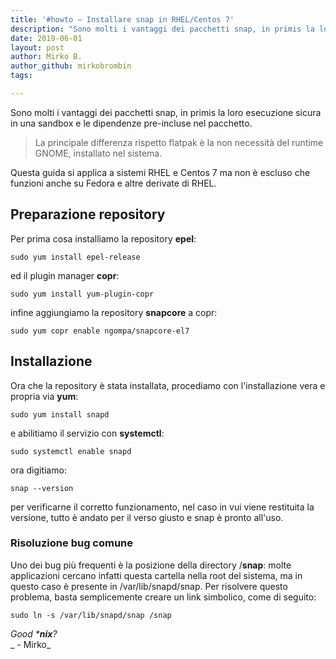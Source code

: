 ```yaml
---
title: '#howto – Installare snap in RHEL/Centos 7'
description: "Sono molti i vantaggi dei pacchetti snap, in primis la loro esecuzione sicura in una sandbox e le dipendenze pre-incluse nel pacchetto."
date: 2019-06-01
layout: post
author: Mirko B.
author_github: mirkobrombin
tags:

---
```

Sono molti i vantaggi dei pacchetti snap, in primis la loro esecuzione sicura in una sandbox e le dipendenze pre-incluse nel pacchetto.

> La principale differenza rispetto flatpak è la non necessità del runtime GNOME, installato nel sistema.

Questa guida si applica a sistemi RHEL e Centos 7 ma non è escluso che funzioni anche su Fedora e altre derivate di RHEL.

## Preparazione repository

Per prima cosa installiamo la repository **epel**:

    sudo yum install epel-release

ed il plugin manager **copr**:

    sudo yum install yum-plugin-copr

infine aggiungiamo la repository **snapcore** a copr:

    sudo yum copr enable ngompa/snapcore-el7

## Installazione

Ora che la repository è stata installata, procediamo con l'installazione vera e propria via **yum**:

    sudo yum install snapd

e abilitiamo il servizio con **systemctl**:

    sudo systemctl enable snapd

ora digitiamo:

    snap --version

per verificarne il corretto funzionamento, nel caso in vui viene restituita la versione, tutto è andato per il verso giusto e snap è pronto all'uso.

### Risoluzione bug comune

Uno dei bug più frequenti è la posizione della directory /**snap**: molte applicazioni cercano infatti questa cartella nella root del sistema, ma in questo caso è presente in /var/lib/snapd/snap. Per risolvere questo problema, basta semplicemente creare un link simbolico, come di seguito:

    sudo ln -s /var/lib/snapd/snap /snap

_Good ***nix**?_  
_ - Mirko_